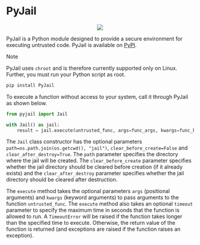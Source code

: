 # PyJail

<p align=center>
    <img src="https://github.com/user-attachments/assets/abea90ce-abe7-4f74-bd00-e4b73d17fb8f" />
</p>

PyJail is a Python module designed to provide a secure environment for executing untrusted code. PyJail is available on [PyPI](https://pypi.org/project/PyJail/).

> [!NOTE]
> PyJail uses `chroot` and is therefore currently supported only on Linux. Further, you must run your Python script as root.

```bash
pip install PyJail
```

To execute a function without access to your system, call it through PyJail as shown below.

```python
from pyjail import Jail

with Jail() as jail:
    result = jail.execute(untrusted_func, args=func_args, kwargs=func_kwargs)
```

The `Jail` class constructor has the optional parameters `path=os.path.join(os.getcwd(), "jail")`, `clear_before_create=False` and `clear_after_destroy=True`. The `path` parameter specifies the directory where the jail will be created. The `clear_before_create` parameter specifies whether the jail directory should be cleared before creation (if it already exists) and the `clear_after_destroy` parameter specifies whether the jail directory should be cleared after destruction.

The `execute` method takes the optional parameters `args` (positional arguments) and `kwargs` (keyword arguments) to pass arguments to the function `untrusted_func`. The `execute` method also takes an optional `timeout` parameter to specify the maximum time in seconds that the function is allowed to run. A `TimeoutError` will be raised if the function takes longer than the specified time to execute. Otherwise, the return value of the function is returned (and exceptions are raised if the function raises an exception).
